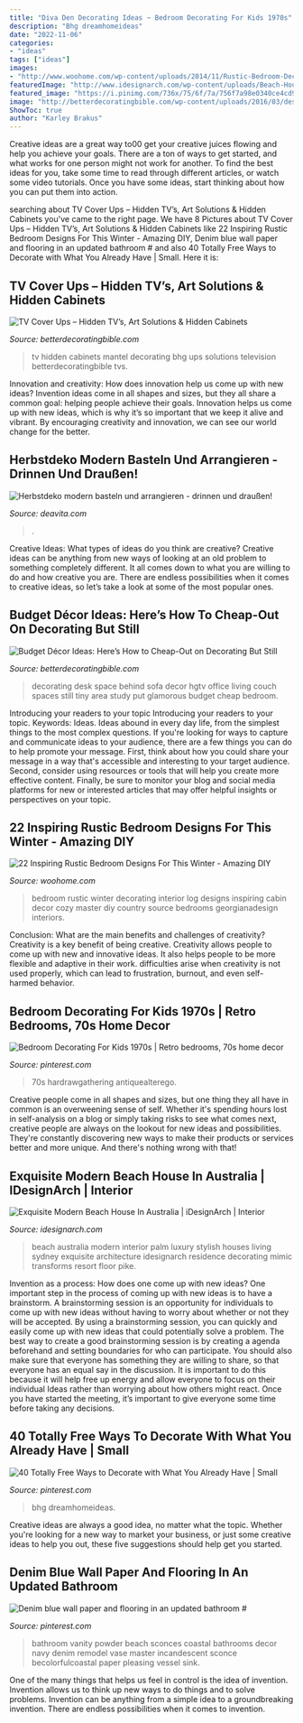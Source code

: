 ```yaml
---
title: "Diva Den Decorating Ideas ~ Bedroom Decorating For Kids 1970s"
description: "Bhg dreamhomeideas"
date: "2022-11-06"
categories:
- "ideas"
tags: ["ideas"]
images:
- "http://www.woohome.com/wp-content/uploads/2014/11/Rustic-Bedroom-Decorating-Ideas-11.jpg"
featuredImage: "http://www.idesignarch.com/wp-content/uploads/Beach-House-Australia-PalmBeach_7.jpg"
featured_image: "https://i.pinimg.com/736x/75/6f/7a/756f7a98e0340ce4cd93a1952d3b3217.jpg"
image: "http://betterdecoratingbible.com/wp-content/uploads/2016/03/desk-behind-sofa-decor-ideas-small-space.jpg"
ShowToc: true
author: "Karley Brakus"
---
```



Creative ideas are a great way to00 get your creative juices flowing and help you achieve your goals. There are a ton of ways to get started, and what works for one person might not work for another. To find the best ideas for you, take some time to read through different articles, or watch some video tutorials. Once you have some ideas, start thinking about how you can put them into action.

	

		
searching about TV Cover Ups – Hidden TV’s, Art Solutions &amp; Hidden Cabinets you've came to the right page. We have 8 Pictures about TV Cover Ups – Hidden TV’s, Art Solutions &amp; Hidden Cabinets like 22 Inspiring Rustic Bedroom Designs For This Winter - Amazing DIY, Denim blue wall paper and flooring in an updated bathroom # and also 40 Totally Free Ways to Decorate with What You Already Have | Small. Here it is:
		
    
## TV Cover Ups – Hidden TV’s, Art Solutions &amp; Hidden Cabinets

<img loading=lazy src="http://betterdecoratingbible.com/wp-content/uploads/2017/08/how-to-cover-up-a-tv-television-over-mantel-decorating-ideas.jpg" onerror="this.onerror=null;this.src='https://tse2.mm.bing.net/th?id=OIP.c7V_nTpap0V2wlp8GLA3IQHaJ3&amp;pid=15.1';" alt="TV Cover Ups – Hidden TV’s, Art Solutions &amp; Hidden Cabinets">

_Source: betterdecoratingbible.com_

>tv hidden cabinets mantel decorating bhg ups solutions television betterdecoratingbible tvs. 

	

Innovation and creativity: How does innovation help us come up with new ideas?
Invention ideas come in all shapes and sizes, but they all share a common goal: helping people achieve their goals. Innovation helps us come up with new ideas, which is why it’s so important that we keep it alive and vibrant. By encouraging creativity and innovation, we can see our world change for the better.

    
## Herbstdeko Modern Basteln Und Arrangieren - Drinnen Und Draußen!

<img loading=lazy src="https://deavita.com/wp-content/uploads/2017/08/herbstdeko-modern-basteln-pink-blumengesteck-tortenständer.jpg" onerror="this.onerror=null;this.src='https://tse4.mm.bing.net/th?id=OIP.9ViJFJBZz0zhKpZri_9_mgHaLH&amp;pid=15.1';" alt="Herbstdeko modern basteln und arrangieren - drinnen und draußen!">

_Source: deavita.com_

>. 

	

Creative Ideas: What types of ideas do you think are creative?
Creative ideas can be anything from new ways of looking at an old problem to something completely different. It all comes down to what you are willing to do and how creative you are. There are endless possibilities when it comes to creative ideas, so let’s take a look at some of the most popular ones.

    
## Budget Décor Ideas: Here’s How To Cheap-Out On Decorating But Still

<img loading=lazy src="http://betterdecoratingbible.com/wp-content/uploads/2016/03/desk-behind-sofa-decor-ideas-small-space.jpg" onerror="this.onerror=null;this.src='https://tse4.mm.bing.net/th?id=OIP.x7O7Dq5bhAFzq5FepW2bwAHaJ3&amp;pid=15.1';" alt="Budget Décor Ideas: Here’s How to Cheap-Out on Decorating But Still">

_Source: betterdecoratingbible.com_

>decorating desk space behind sofa decor hgtv office living couch spaces still tiny area study put glamorous budget cheap bedroom. 

	

Introducing your readers to your topic
Introducing your readers to your topic. Keywords: Ideas. Ideas abound in every day life, from the simplest things to the most complex questions. If you're looking for ways to capture and communicate ideas to your audience, there are a few things you can do to help promote your message. First, think about how you could share your message in a way that's accessible and interesting to your target audience. Second, consider using resources or tools that will help you create more effective content. Finally, be sure to monitor your blog and social media platforms for new or interested articles that may offer helpful insights or perspectives on your topic.

    
## 22 Inspiring Rustic Bedroom Designs For This Winter - Amazing DIY

<img loading=lazy src="http://www.woohome.com/wp-content/uploads/2014/11/Rustic-Bedroom-Decorating-Ideas-11.jpg" onerror="this.onerror=null;this.src='https://tse1.mm.bing.net/th?id=OIP.J7-pNZp-qkUtLlIKw_gHaAHaLH&amp;pid=15.1';" alt="22 Inspiring Rustic Bedroom Designs For This Winter - Amazing DIY">

_Source: woohome.com_

>bedroom rustic winter decorating interior log designs inspiring cabin decor cozy master diy country source bedrooms georgianadesign interiors. 

	

Conclusion: What are the main benefits and challenges of creativity?
Creativity is a key benefit of being creative. Creativity allows people to come up with new and innovative ideas. It also helps people to be more flexible and adaptive in their work. difficulties arise when creativity is not used properly, which can lead to frustration, burnout, and even self- harmed behavior.

    
## Bedroom Decorating For Kids 1970s | Retro Bedrooms, 70s Home Decor

<img loading=lazy src="https://i.pinimg.com/736x/63/5a/12/635a128ab97cad54bbdd06e8c459d009.jpg" onerror="this.onerror=null;this.src='https://tse3.mm.bing.net/th?id=OIP.RLIJpNUvv1Lg7KLJRhxOnwHaJ3&amp;pid=15.1';" alt="Bedroom Decorating For Kids 1970s | Retro bedrooms, 70s home decor">

_Source: pinterest.com_

>70s hardrawgathering antiquealterego. 

	

Creative people come in all shapes and sizes, but one thing they all have in common is an overweening sense of self. Whether it's spending hours lost in self-analysis on a blog or simply taking risks to see what comes next, creative people are always on the lookout for new ideas and possibilities. They're constantly discovering new ways to make their products or services better and more unique. And there's nothing wrong with that!

    
## Exquisite Modern Beach House In Australia | IDesignArch | Interior

<img loading=lazy src="http://www.idesignarch.com/wp-content/uploads/Beach-House-Australia-PalmBeach_7.jpg" onerror="this.onerror=null;this.src='https://tse3.mm.bing.net/th?id=OIP.cWoK37WLOjnLW4cOKWy30gHaE8&amp;pid=15.1';" alt="Exquisite Modern Beach House In Australia | iDesignArch | Interior">

_Source: idesignarch.com_

>beach australia modern interior palm luxury stylish houses living sydney exquisite architecture idesignarch residence decorating mimic transforms resort floor pike. 

	

Invention as a process: How does one come up with new ideas?
One important step in the process of coming up with new ideas is to have a brainstorm. A brainstorming session is an opportunity for individuals to come up with new ideas without having to worry about whether or not they will be accepted. By using a brainstorming session, you can quickly and easily come up with new ideas that could potentially solve a problem. 
The best way to create a good brainstorming session is by creating a agenda beforehand and setting boundaries for who can participate. You should also make sure that everyone has something they are willing to share, so that everyone has an equal say in the discussion. It is important to do this because it will help free up energy and allow everyone to focus on their individual Ideas rather than worrying about how others might react. Once you have started the meeting, it’s important to give everyone some time before taking any decisions.

    
## 40 Totally Free Ways To Decorate With What You Already Have | Small

<img loading=lazy src="https://i.pinimg.com/736x/50/f0/87/50f08711737267cfe248a72852bc5eb6.jpg" onerror="this.onerror=null;this.src='https://tse1.mm.bing.net/th?id=OIP.Bls4YNCxwf2Jvdf7KwqLcgHaJ3&amp;pid=15.1';" alt="40 Totally Free Ways to Decorate with What You Already Have | Small">

_Source: pinterest.com_

>bhg dreamhomeideas. 

	

Creative ideas are always a good idea, no matter what the topic. Whether you're looking for a new way to market your business, or just some creative ideas to help you out, these five suggestions should help get you started.

    
## Denim Blue Wall Paper And Flooring In An Updated Bathroom #

<img loading=lazy src="https://i.pinimg.com/736x/75/6f/7a/756f7a98e0340ce4cd93a1952d3b3217.jpg" onerror="this.onerror=null;this.src='https://tse1.mm.bing.net/th?id=OIP.QHp6Me2WX2IfDKREhdW2pwHaLH&amp;pid=15.1';" alt="Denim blue wall paper and flooring in an updated bathroom #">

_Source: pinterest.com_

>bathroom vanity powder beach sconces coastal bathrooms decor navy denim remodel vase master incandescent sconce becolorfulcoastal paper pleasing vessel sink. 

	

One of the many things that helps us feel in control is the idea of invention. Invention allows us to think up new ways to do things and to solve problems. Invention can be anything from a simple idea to a groundbreaking invention. There are endless possibilities when it comes to invention. 

